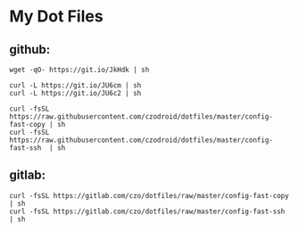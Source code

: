 # My Dot Files

## github:

    wget -qO- https://git.io/JkHdk | sh

    curl -L https://git.io/JU6cm | sh
    curl -L https://git.io/JU6c2 | sh

    curl -fsSL https://raw.githubusercontent.com/czodroid/dotfiles/master/config-fast-copy | sh
    curl -fsSL https://raw.githubusercontent.com/czodroid/dotfiles/master/config-fast-ssh  | sh

## gitlab:

    curl -fsSL https://gitlab.com/czo/dotfiles/raw/master/config-fast-copy | sh
    curl -fsSL https://gitlab.com/czo/dotfiles/raw/master/config-fast-ssh  | sh 


